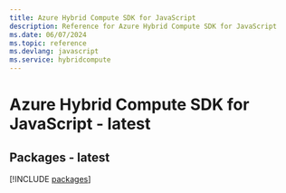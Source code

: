 ```yaml
---
title: Azure Hybrid Compute SDK for JavaScript
description: Reference for Azure Hybrid Compute SDK for JavaScript
ms.date: 06/07/2024
ms.topic: reference
ms.devlang: javascript
ms.service: hybridcompute
---
```

# Azure Hybrid Compute SDK for JavaScript - latest
## Packages - latest
[!INCLUDE [packages](hybrid-compute-index.md)]